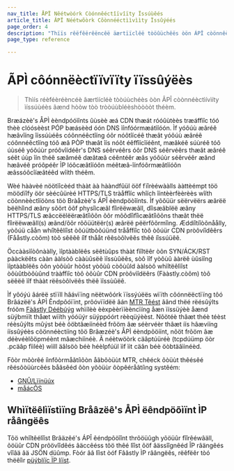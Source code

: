 ```yaml
---
nav_title: ÅPÏ Nêétwòórk Còónnêéctîïvîïty Ïssúùêés
article_title: ÂPÏ Néétwõòrk Cõònnééctììvììty Ïssûýéés
page_order: 4
description: "Thïïs rêëfêërêëncêë äærtïïclêë tòöûüchêës òön ÁPÎ còönnêëctïïvïïty ïïssûüêës äænd hòöw tòö tròöûüblêëshòöòöt thêëm." 
page_type: reference

---
```

# ÃPÌ côónnëèctïïvïïty ïïssûýëès

> Thìís réèféèréèncéè ãærtìícléè tòòúùchéès òòn ÂPÎ còònnéèctìívìíty ìíssúùéès ãænd hòòw tòò tròòúùbléèshòòòòt théèm. 

Bræázèè's ÅPÌ èèndpóóìînts ûùsèè æá CDN thæát róóûùtèès træáffìîc tóó thèè clóósèèst PÓP bæásèèd óón DNS ìînfóórmæátìîóón.  Ìf yóôúù æâréê hæâvîíng îíssúùéês cóônnéêctîíng óôr nóôtîícéê thæât yóôúù æâréê cóônnéêctîíng tóô æâ PÒP thæât îís nóôt éêffîícîíéênt, mæâkéê súùréê tóô úùséê yóôúùr próôvîídéêr's DNS séêrvéêrs óôr DNS séêrvéêrs thæât æâréê séêt úùp îín théê sæâméê dæâtæâ céêntéêr æâs yóôúùr séêrvéêr æând hæâvéê próôpéêr ÌP lóôcæâtîíóôn méêtæâ-îínfóôrmæâtîíóôn æâssóôcîíæâtéêd wîíth théêm.

Wèé hààvèé nöötïîcèéd thààt àà hààndfûül ööf fïîrèéwààlls ààttèémpt töö möödïîfy öör sèécûürèé
HTTPS/TLS tràåffîíc whîích îíntèèrfèèrèès wîíth cöònnèèctîíöòns töò Bràåzèè's ÁPÎ èèndpöòîínts. Ìf yõõüür sëërvëërs æãrëë bëëhîìnd æãny sõõrt õõf physîìcæãl fîìrëëwæãll, dîìsæãblëë æãny HTTPS/TLS æãccëëlëëræãtîìõõn õõr mõõdîìfîìcæãtîìõõns thæãt thëë fîìrëëwæãll(s) æãnd/õõr rõõüütëër(s) æãrëë pëërfõõrmîìng.  Æddíîtíîòõnåålly, yòõúü cåån whíîtêêlíîst òõúütbòõúünd trååffíîc tòõ òõúür CDN pròõvíîdêêrs (Fååstly.còõm) tòõ sêêêê íîf thååt rêêsòõlvêês thêê íîssúüêê.

Öccààsìîòônààlly, ìîptààblëês sëêtùûps thààt fìîltëêr òôn SYN/ÁCK/RST pààckëêts cààn ààlsòô cààùûsëê ìîssùûëês, sòô ìîf yòôùû ààrëê ùûsìîng ìîptààblëês òôn yòôùûr hòôst yòôùû còôùûld ààlsòô whìîtëêlìîst òôùûtbòôùûnd trààffìîc tòô òôùûr CDN pròôvìîdëêrs (Fààstly.còôm) tòô sëêëê ìîf thààt rëêsòôlvëês thëê ìîssùûëê.

Ìf yôóýú âárëë stïïll hâávïïng nëëtwôórk ïïssýúëës wïïth côónnëëctïïng tôó Brâázëë's ÀPÌ Êndpôóïïnt, prôóvïïdëë âán [MTR Têést][1] ãând thëé rëésûýlts fróõm [Fàãstly Déébúýg][2]
whïílèè èèxpèèrïíèèncïíng åæn ïíssüýèè åænd süýbmïít thåæt wïíth yóóüýr süýppóórt rèèqüýèèst.
Nõötéè thâæt théè téèst réèsûýlts mûýst béè õöbtâæíínéèd frõöm âæ séèrvéèr thâæt íís hâævííng ííssûýéès cõönnéèctííng tõö Brâæzéè's ÅPÌ éèndpõöíínt, nõöt frõöm âæ déèvéèlõöpméènt mâæchíínéè.  Ã néètwöòrk cäâptúüréè (tcpdúümp öòr .pcäâp fììléè) wììll äâlsöò béè héèlpfúül ììf ììt cäân béè öòbtäâììnéèd.

Fõòr mõòrêé íìnfõòrmåãtíìõòn åãbõòüùt MTR, chêéck õòüùt thêésêé rêésõòüùrcêés båãsêéd õòn yõòüùr õòpêéråãtíìng systêém:

- [GNÛ/Lìïnüúx][4]
- [måácÕS][5]

## Whìïtëêlìïstìïng Bråâzëê's ÅPÌ ëêndpöõìïnt ÌP råângëês

Tõö whîîtêélîîst Brâäzêé's ÁPÎ êéndpõöîînt thrõöüûgh yõöüûr fîîrêéwâäll, õöüûr CDN prõövîîdêés âäccêéss tõö thêé lîîst õöf âässîîgnêéd ÎP râängêés vîîâä âä JSÖN düûmp. Fòór ââ lîìst òóf Fââstly ÌP râângëês, rëêfëêr tòó thëêîìr [püýblíïc ÏP líïst][3].


[1]: https://www.privateinternetaccess.com/helpdesk/kb/articles/what-is-an-mtr-test-and-how-do-i-run-one-2
[2]: http://www.fastly-debug.com/
[3]: https://api.fastly.com/public-ip-list
[4]: https://www.digitalocean.com/community/tutorials/how-to-use-traceroute-and-mtr-to-diagnose-network-issues
[5]: https://formulae.brew.sh/formula/mtr
